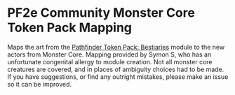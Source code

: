 # PF2e Community Monster Core Token Pack Mapping

Maps the art from the [Pathfinder Token Pack: Bestiaries](https://foundryvtt.com/packages/pf2e-tokens-bestiaries) module to the new actors from Monster Core. Mapping provided by Symon S, who has an unfortunate congenital allergy to module creation. Not all monster core creatures are covered, and in places of ambiguity choices had to be made. If you have suggestions, or find any outright mistakes, please make an issue so it can be improved.
